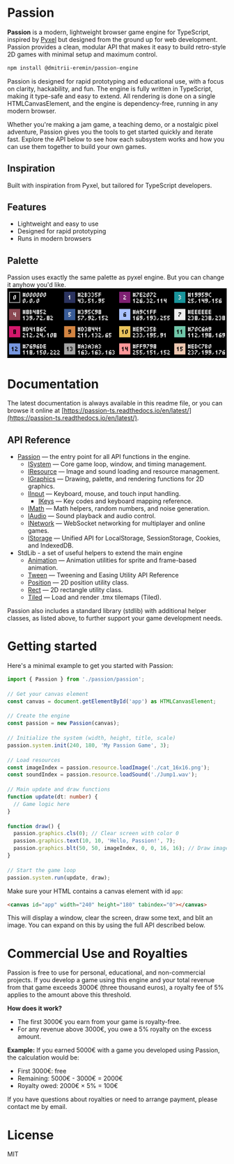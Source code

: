 # Passion
**Passion** is a modern, lightweight browser game engine for TypeScript, inspired by [Pyxel](https://github.com/kitao/pyxel) but designed from the ground up for web development. Passion provides a clean, modular API that makes it easy to build retro-style 2D games with minimal setup and maximum control.

```bash
npm install @dmitrii-eremin/passion-engine
```

Passion is designed for rapid prototyping and educational use, with a focus on clarity, hackability, and fun. The engine is fully written in TypeScript, making it type-safe and easy to extend. All rendering is done on a single HTMLCanvasElement, and the engine is dependency-free, running in any modern browser.

Whether you're making a jam game, a teaching demo, or a nostalgic pixel adventure, Passion gives you the tools to get started quickly and iterate fast. Explore the API below to see how each subsystem works and how you can use them together to build your own games.

## Inspiration
Built with inspiration from Pyxel, but tailored for TypeScript developers.

## Features

- Lightweight and easy to use
- Designed for rapid prototyping
- Runs in modern browsers

## Palette
Passion uses exactly the same palette as pyxel engine. But you can change it anyhow you'd like.
![palette.png](./images/palette.png)

# Documentation
The latest documentation is always available in this readme file, or you can browse it online at [https://passion-ts.readthedocs.io/en/latest/](https://passion-ts.readthedocs.io/en/latest/).

## API Reference

* [Passion](./docs/passion/passion.md) — the entry point for all API functions in the engine.
  * [ISystem](./docs/passion/system.md) — Core game loop, window, and timing management.
  * [IResource](./docs/passion/resource.md) — Image and sound loading and resource management.
  * [IGraphics](./docs/passion/graphics.md) — Drawing, palette, and rendering functions for 2D graphics.
  * [IInput](./docs/passion/input.md) — Keyboard, mouse, and touch input handling.
    * [IKeys](./docs/passion/keys.md) — Key codes and keyboard mapping reference.
  * [IMath](./docs/passion/math.md) — Math helpers, random numbers, and noise generation.
  * [IAudio](./docs/passion/audio.md) — Sound playback and audio control.
  * [INetwork](./docs/passion/network.md) — WebSocket networking for multiplayer and online games.
  * [IStorage](./docs/passion/storage.md) — Unified API for LocalStorage, SessionStorage, Cookies, and IndexedDB.
* StdLib - a set of useful helpers to extend the main engine
  * [Animation](./docs/stdlib/animation.md) — Animation utilities for sprite and frame-based animation.
  * [Tween](./docs/stdlib/tween.md) — Tweening and Easing Utility API Reference
  * [Position](./docs/stdlib/position.md) — 2D position utility class.
  * [Rect](./docs/stdlib/rect.md) — 2D rectangle utility class.
  * [Tiled](./docs/stdlib/tiled.md) — Load and render .tmx tilemaps (Tiled).

Passion also includes a standard library (stdlib) with additional helper classes, as listed above, to further support your game development needs.

# Getting started

Here's a minimal example to get you started with Passion:

```ts
import { Passion } from './passion/passion';

// Get your canvas element
const canvas = document.getElementById('app') as HTMLCanvasElement;

// Create the engine
const passion = new Passion(canvas);

// Initialize the system (width, height, title, scale)
passion.system.init(240, 180, 'My Passion Game', 3);

// Load resources
const imageIndex = passion.resource.loadImage('./cat_16x16.png');
const soundIndex = passion.resource.loadSound('./Jump1.wav');

// Main update and draw functions
function update(dt: number) {
  // Game logic here
}

function draw() {
  passion.graphics.cls(0); // Clear screen with color 0
  passion.graphics.text(10, 10, 'Hello, Passion!', 7);
  passion.graphics.blt(50, 50, imageIndex, 0, 0, 16, 16); // Draw image
}

// Start the game loop
passion.system.run(update, draw);
```

Make sure your HTML contains a canvas element with id `app`:

```html
<canvas id="app" width="240" height="180" tabindex="0"></canvas>
```

This will display a window, clear the screen, draw some text, and blit an image. You can expand on this by using the full API described below.

# Commercial Use and Royalties

Passion is free to use for personal, educational, and non-commercial projects. If you develop a game using this engine and your total revenue from that game exceeds 3000€ (three thousand euros), a royalty fee of 5% applies to the amount above this threshold.

**How does it work?**
- The first 3000€ you earn from your game is royalty-free.
- For any revenue above 3000€, you owe a 5% royalty on the excess amount.

**Example:**
If you earned 5000€ with a game you developed using Passion, the calculation would be:

- First 3000€: free
- Remaining: 5000€ - 3000€ = 2000€
- Royalty owed: 2000€ × 5% = 100€

If you have questions about royalties or need to arrange payment, please contact me by email.

# License
MIT